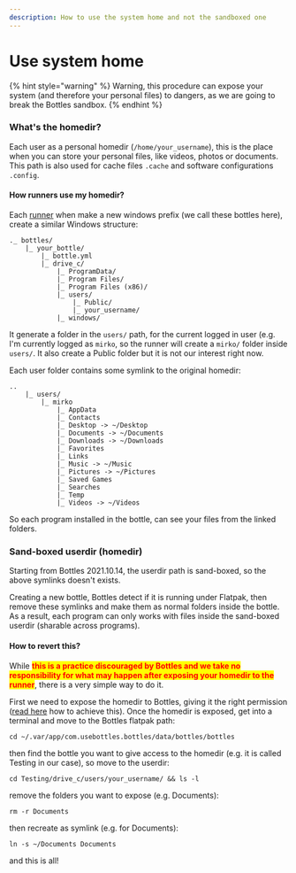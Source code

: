 ```yaml
---
description: How to use the system home and not the sandboxed one
---
```

# Use system home

{% hint style="warning" %}
Warning, this procedure can expose your system (and therefore your personal files) to dangers, as we are going to break the Bottles sandbox.
{% endhint %}

### What's the homedir?

Each user as a personal homedir (`/home/your_username`), this is the place when you can store your personal files, like videos, photos or documents. This path is also used for cache files `.cache` and software configurations `.config`.

#### How runners use my homedir?

Each [runner](../components/runners.md) when make a new windows prefix (we call these bottles here), create a similar Windows structure:

```
._ bottles/
    |_ your_bottle/
        |_ bottle.yml
        |_ drive_c/
            |_ ProgramData/
            |_ Program Files/
            |_ Program Files (x86)/
            |_ users/
                |_ Public/
                |_ your_username/
            |_ windows/
```

It generate a folder in the `users/` path, for the current logged in user (e.g. I'm currently logged as `mirko`, so the runner will create a `mirko/` folder inside `users/`. It also create a Public folder but it is not our interest right now.

Each user folder contains some symlink to the original homedir:

```
..
    |_ users/
        |_ mirko
            |_ AppData
            |_ Contacts
            |_ Desktop -> ~/Desktop
            |_ Documents -> ~/Documents
            |_ Downloads -> ~/Downloads
            |_ Favorites
            |_ Links
            |_ Music -> ~/Music
            |_ Pictures -> ~/Pictures
            |_ Saved Games
            |_ Searches
            |_ Temp
            |_ Videos -> ~/Videos
```

So each program installed in the bottle, can see your files from the linked folders.

### Sand-boxed userdir (homedir)

Starting from Bottles 2021.10.14, the userdir path is sand-boxed, so the above symlinks doesn't exists.

Creating a new bottle, Bottles detect if it is running under Flatpak, then remove these symlinks and make them as normal folders inside the bottle. As a result, each program can only works with files inside the sand-boxed userdir (sharable across programs).

#### How to revert this?

While <mark style="color:red;">**this is a practice discouraged by Bottles and we take no responsibility for what may happen after exposing your homedir to the runner**</mark>, there is a very simple way to do it.

First we need to expose the homedir to Bottles, giving it the right permission ([read here](expose-directories.md) how to achieve this). Once the homedir is exposed, get into a terminal and move to the Bottles flatpak path:

```
cd ~/.var/app/com.usebottles.bottles/data/bottles/bottles
```

then find the bottle you want to give access to the homedir (e.g. it is called Testing in our case), so move to the userdir:

```
cd Testing/drive_c/users/your_username/ && ls -l
```

remove the folders you want to expose (e.g. Documents):

```
rm -r Documents
```

then recreate as symlink (e.g. for Documents):

```
ln -s ~/Documents Documents
```

and this is all!
